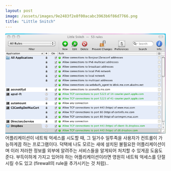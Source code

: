 ```yaml
---
layout: post
image: /assets/images/9e2483f2e8f00acabc3963b6f86d7766.png
title: "Little Snitch"
---
```


![image](/assets/images/9e2483f2e8f00acabc3963b6f86d7766.png)
어플리케이션이 네트웍 억세스를 시도할 때, 그 일거수 일투족을 사용자가 컨트롤이 가능하게끔 하는 프로그램이다. 덕택에 나도 모르는 새에 설치된 불필요한 어플리케이션이며 이러 저러한 정보를 외부에 알려주는 서비스들을 알게되어 처치할 수 있게끔 도움도 준다. 부득이하게 가지고 있어야 하는 어플리케이션이라면 영원히 네트웍 억세스를 단절시킬 수도 있고 (firewall의 rule을 추가시키는 것 처럼)..



